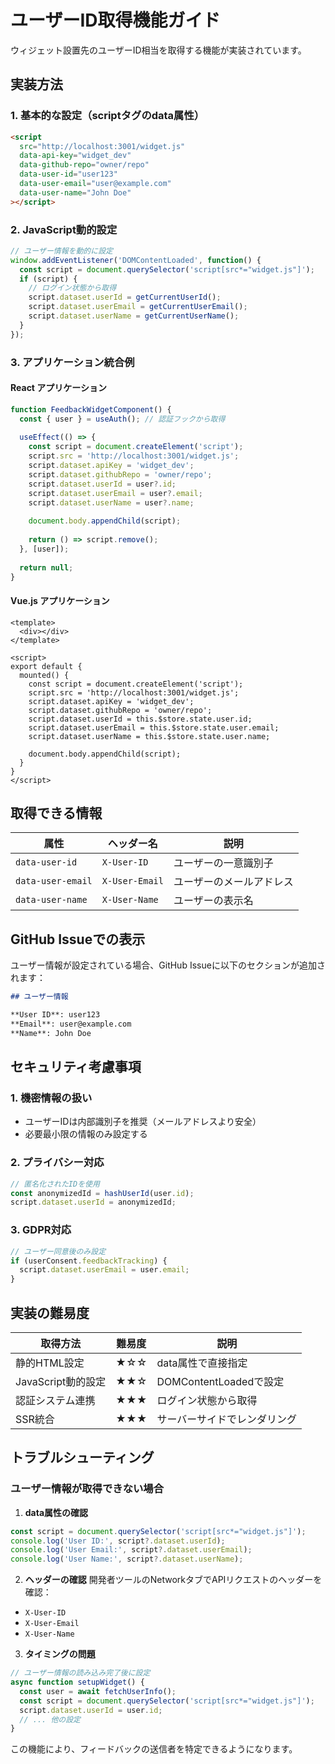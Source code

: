 # ユーザーID取得機能ガイド

ウィジェット設置先のユーザーID相当を取得する機能が実装されています。

## 実装方法

### 1. 基本的な設定（scriptタグのdata属性）

```html
<script 
  src="http://localhost:3001/widget.js"
  data-api-key="widget_dev"
  data-github-repo="owner/repo"
  data-user-id="user123"
  data-user-email="user@example.com"
  data-user-name="John Doe"
></script>
```

### 2. JavaScript動的設定

```javascript
// ユーザー情報を動的に設定
window.addEventListener('DOMContentLoaded', function() {
  const script = document.querySelector('script[src*="widget.js"]');
  if (script) {
    // ログイン状態から取得
    script.dataset.userId = getCurrentUserId();
    script.dataset.userEmail = getCurrentUserEmail();
    script.dataset.userName = getCurrentUserName();
  }
});
```

### 3. アプリケーション統合例

#### React アプリケーション
```jsx
function FeedbackWidgetComponent() {
  const { user } = useAuth(); // 認証フックから取得
  
  useEffect(() => {
    const script = document.createElement('script');
    script.src = 'http://localhost:3001/widget.js';
    script.dataset.apiKey = 'widget_dev';
    script.dataset.githubRepo = 'owner/repo';
    script.dataset.userId = user?.id;
    script.dataset.userEmail = user?.email;
    script.dataset.userName = user?.name;
    
    document.body.appendChild(script);
    
    return () => script.remove();
  }, [user]);
  
  return null;
}
```

#### Vue.js アプリケーション
```vue
<template>
  <div></div>
</template>

<script>
export default {
  mounted() {
    const script = document.createElement('script');
    script.src = 'http://localhost:3001/widget.js';
    script.dataset.apiKey = 'widget_dev';
    script.dataset.githubRepo = 'owner/repo';
    script.dataset.userId = this.$store.state.user.id;
    script.dataset.userEmail = this.$store.state.user.email;
    script.dataset.userName = this.$store.state.user.name;
    
    document.body.appendChild(script);
  }
}
</script>
```

## 取得できる情報

| 属性 | ヘッダー名 | 説明 |
|------|-----------|------|
| `data-user-id` | `X-User-ID` | ユーザーの一意識別子 |
| `data-user-email` | `X-User-Email` | ユーザーのメールアドレス |
| `data-user-name` | `X-User-Name` | ユーザーの表示名 |

## GitHub Issueでの表示

ユーザー情報が設定されている場合、GitHub Issueに以下のセクションが追加されます：

```markdown
## ユーザー情報

**User ID**: user123
**Email**: user@example.com
**Name**: John Doe
```

## セキュリティ考慮事項

### 1. 機密情報の扱い
- ユーザーIDは内部識別子を推奨（メールアドレスより安全）
- 必要最小限の情報のみ設定する

### 2. プライバシー対応
```javascript
// 匿名化されたIDを使用
const anonymizedId = hashUserId(user.id);
script.dataset.userId = anonymizedId;
```

### 3. GDPR対応
```javascript
// ユーザー同意後のみ設定
if (userConsent.feedbackTracking) {
  script.dataset.userEmail = user.email;
}
```

## 実装の難易度

| 取得方法 | 難易度 | 説明 |
|---------|--------|------|
| 静的HTML設定 | ★☆☆ | data属性で直接指定 |
| JavaScript動的設定 | ★★☆ | DOMContentLoadedで設定 |
| 認証システム連携 | ★★★ | ログイン状態から取得 |
| SSR統合 | ★★★ | サーバーサイドでレンダリング |

## トラブルシューティング

### ユーザー情報が取得できない場合

1. **data属性の確認**
```javascript
const script = document.querySelector('script[src*="widget.js"]');
console.log('User ID:', script?.dataset.userId);
console.log('User Email:', script?.dataset.userEmail);
console.log('User Name:', script?.dataset.userName);
```

2. **ヘッダーの確認**
開発者ツールのNetworkタブでAPIリクエストのヘッダーを確認：
- `X-User-ID`
- `X-User-Email`
- `X-User-Name`

3. **タイミングの問題**
```javascript
// ユーザー情報の読み込み完了後に設定
async function setupWidget() {
  const user = await fetchUserInfo();
  const script = document.querySelector('script[src*="widget.js"]');
  script.dataset.userId = user.id;
  // ... 他の設定
}
```

この機能により、フィードバックの送信者を特定できるようになります。